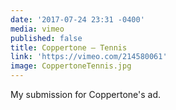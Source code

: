 ```yaml
---
date: '2017-07-24 23:31 -0400'
media: vimeo
published: false
title: Coppertone – Tennis
link: 'https://vimeo.com/214580061'
image: CoppertoneTennis.jpg
---
```

My submission for Coppertone's ad.